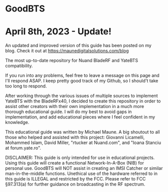 # GoodBTS
# April 8th, 2023 - Update!
An updated and improved version of this guide has been posted on my blog. Check it out at https://maunedigitalsolutions.com/blog

The most up-to-date repository for Nuand BladeRF and YateBTS compatibility.

If you run into any problems, feel free to leave a message on this page and I'll respond ASAP. I keep pretty good track of my Github, so I should't take too long to respond.

After working through the various issues of multiple sources to implement YateBTS with the BladeRFx40, I decided to create this repository in order to assist other creators with their own implementation in a much more thorough educational guide. I will do my best to avoid gaps in implementation, and add educational pieces where I feel confident in my knowledge. 

This educational guide was written by Michael Maune. A big shoutout to all those who helped and assisted with this project: Giovanni Licamelli, Mohammed Islam, David Miller, "rtucker at Nuand.com", and "Ioana Stanciu at forum.yate.ro".

DISCLAIMER: This guide is only intended for use in educational projects. Using this guide will create a functional Network-In-A-Box (NIB) for personal use. GoodBTS will NOT assist in creating an IMSI Catcher or similar man-in-the-middle functions. Unethical use of the hardware referred to in this guide is ILLEGAL and restricted by the FCC. Please refer to FCC §97.313(a) for further guidance on broadcasting in the RF spectrum. 
